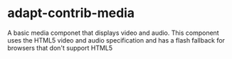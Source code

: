 adapt-contrib-media
===================

A basic media componet that displays video and audio. This component uses the HTML5 video and audio specification and has a flash fallback for browsers that don't support HTML5
